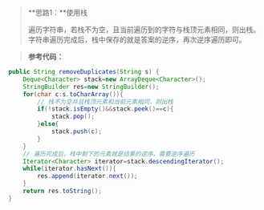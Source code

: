 > **思路1：**使用栈
>
> 遍历字符串，若栈不为空，且当前遍历到的字符与栈顶元素相同，则出栈。字符串遍历完成后，栈中保存的就是答案的逆序，再次逆序遍历即可。

> **参考代码：**

```java
public String removeDuplicates(String s) {
    Deque<Character> stack=new ArrayDeque<Character>();
    StringBuilder res=new StringBuilder();
    for(char c:s.toCharArray()){
        // 栈不为空并且栈顶元素和当前元素相同，则出栈
        if(!stack.isEmpty()&&stack.peek()==c){
            stack.pop();
        }else{
            stack.push(c);
        }
    }
    // 遍历完成后，栈中剩下的元素就是结果的逆序，需要逆序遍历
    Iterator<Character> iterator=stack.descendingIterator();
    while(iterator.hasNext()){
        res.append(iterator.next());
    }
    return res.toString();
}
```

